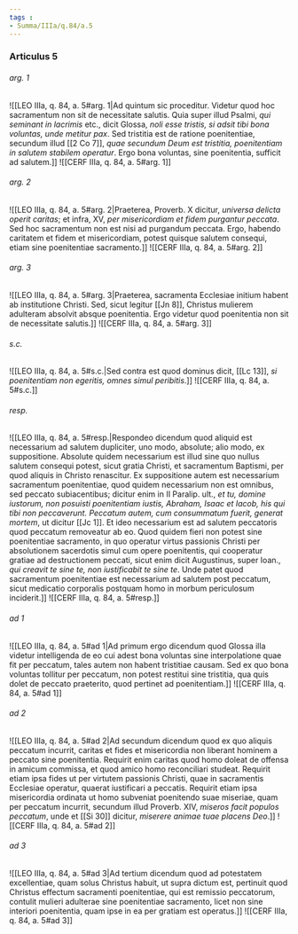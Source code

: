 ```yaml
---
tags : 
- Summa/IIIa/q.84/a.5
---
```


### Articulus 5

###### arg. 1
![[LEO IIIa, q. 84, a. 5#arg. 1|Ad quintum sic proceditur. Videtur quod hoc sacramentum non sit de necessitate salutis. Quia super illud Psalmi, *qui seminant in lacrimis* etc., dicit Glossa, *noli esse tristis, si adsit tibi bona voluntas, unde metitur pax*. Sed tristitia est de ratione poenitentiae, secundum illud [[2 Co 7]], *quae secundum Deum est tristitia, poenitentiam in salutem stabilem operatur*. Ergo bona voluntas, sine poenitentia, sufficit ad salutem.]]
![[CERF IIIa, q. 84, a. 5#arg. 1]]

###### arg. 2
![[LEO IIIa, q. 84, a. 5#arg. 2|Praeterea, Proverb. X dicitur, *universa delicta operit caritas*; et infra, XV, *per misericordiam et fidem purgantur peccata*. Sed hoc sacramentum non est nisi ad purgandum peccata. Ergo, habendo caritatem et fidem et misericordiam, potest quisque salutem consequi, etiam sine poenitentiae sacramento.]]
![[CERF IIIa, q. 84, a. 5#arg. 2]]

###### arg. 3
![[LEO IIIa, q. 84, a. 5#arg. 3|Praeterea, sacramenta Ecclesiae initium habent ab institutione Christi. Sed, sicut legitur [[Jn 8]], Christus mulierem adulteram absolvit absque poenitentia. Ergo videtur quod poenitentia non sit de necessitate salutis.]]
![[CERF IIIa, q. 84, a. 5#arg. 3]]

###### s.c.
![[LEO IIIa, q. 84, a. 5#s.c.|Sed contra est quod dominus dicit, [[Lc 13]], *si poenitentiam non egeritis, omnes simul peribitis*.]]
![[CERF IIIa, q. 84, a. 5#s.c.]]

###### resp.
![[LEO IIIa, q. 84, a. 5#resp.|Respondeo dicendum quod aliquid est necessarium ad salutem dupliciter, uno modo, absolute; alio modo, ex suppositione. Absolute quidem necessarium est illud sine quo nullus salutem consequi potest, sicut gratia Christi, et sacramentum Baptismi, per quod aliquis in Christo renascitur. Ex suppositione autem est necessarium sacramentum poenitentiae, quod quidem necessarium non est omnibus, sed peccato subiacentibus; dicitur enim in II Paralip. ult., *et tu, domine iustorum, non posuisti poenitentiam iustis, Abraham, Isaac et Iacob, his qui tibi non peccaverunt. Peccatum autem, cum consummatum fuerit, generat mortem*, ut dicitur [[Jc 1]]. Et ideo necessarium est ad salutem peccatoris quod peccatum removeatur ab eo. Quod quidem fieri non potest sine poenitentiae sacramento, in quo operatur virtus passionis Christi per absolutionem sacerdotis simul cum opere poenitentis, qui cooperatur gratiae ad destructionem peccati, sicut enim dicit Augustinus, super Ioan., *qui creavit te sine te, non iustificabit te sine te*. Unde patet quod sacramentum poenitentiae est necessarium ad salutem post peccatum, sicut medicatio corporalis postquam homo in morbum periculosum inciderit.]]
![[CERF IIIa, q. 84, a. 5#resp.]]

###### ad 1
![[LEO IIIa, q. 84, a. 5#ad 1|Ad primum ergo dicendum quod Glossa illa videtur intelligenda de eo cui adest bona voluntas sine interpolatione quae fit per peccatum, tales autem non habent tristitiae causam. Sed ex quo bona voluntas tollitur per peccatum, non potest restitui sine tristitia, qua quis dolet de peccato praeterito, quod pertinet ad poenitentiam.]]
![[CERF IIIa, q. 84, a. 5#ad 1]]

###### ad 2
![[LEO IIIa, q. 84, a. 5#ad 2|Ad secundum dicendum quod ex quo aliquis peccatum incurrit, caritas et fides et misericordia non liberant hominem a peccato sine poenitentia. Requirit enim caritas quod homo doleat de offensa in amicum commissa, et quod amico homo reconciliari studeat. Requirit etiam ipsa fides ut per virtutem passionis Christi, quae in sacramentis Ecclesiae operatur, quaerat iustificari a peccatis. Requirit etiam ipsa misericordia ordinata ut homo subveniat poenitendo suae miseriae, quam per peccatum incurrit, secundum illud Proverb. XIV, *miseros facit populos peccatum*, unde et [[Si 30]] dicitur, *miserere animae tuae placens Deo*.]]
![[CERF IIIa, q. 84, a. 5#ad 2]]

###### ad 3
![[LEO IIIa, q. 84, a. 5#ad 3|Ad tertium dicendum quod ad potestatem excellentiae, quam solus Christus habuit, ut supra dictum est, pertinuit quod Christus effectum sacramenti poenitentiae, qui est remissio peccatorum, contulit mulieri adulterae sine poenitentiae sacramento, licet non sine interiori poenitentia, quam ipse in ea per gratiam est operatus.]]
![[CERF IIIa, q. 84, a. 5#ad 3]]

